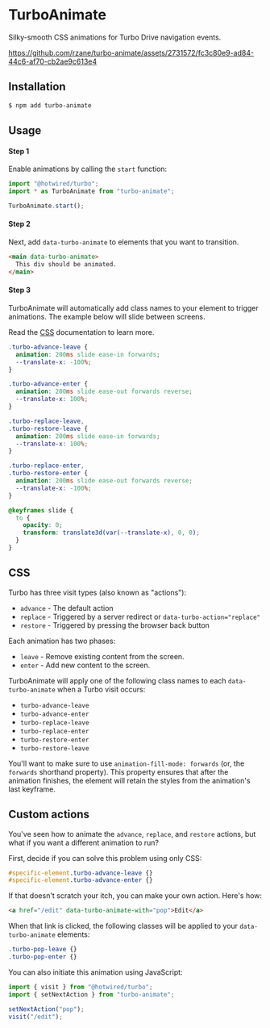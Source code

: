 # TurboAnimate

Silky-smooth CSS animations for Turbo Drive navigation events.

https://github.com/rzane/turbo-animate/assets/2731572/fc3c80e9-ad84-44c6-af70-cb2ae9c613e4

## Installation

```sh
$ npm add turbo-animate
```

## Usage

#### Step 1

Enable animations by calling the `start` function:

```javascript
import "@hotwired/turbo";
import * as TurboAnimate from "turbo-animate";

TurboAnimate.start();
```

#### Step 2

Next, add `data-turbo-animate` to elements that you want to transition.

```html
<main data-turbo-animate>
  This div should be animated.
</main>
```

#### Step 3

TurboAnimate will automatically add class names to your element to trigger animations. The example
below will slide between screens.

Read the [CSS](#css) documentation to learn more.

```css
.turbo-advance-leave {
  animation: 200ms slide ease-in forwards;
  --translate-x: -100%;
}

.turbo-advance-enter {
  animation: 200ms slide ease-out forwards reverse;
  --translate-x: 100%;
}

.turbo-replace-leave,
.turbo-restore-leave {
  animation: 200ms slide ease-in forwards;
  --translate-x: 100%;
}

.turbo-replace-enter,
.turbo-restore-enter {
  animation: 200ms slide ease-out forwards reverse;
  --translate-x: -100%;
}

@keyframes slide {
  to {
    opacity: 0;
    transform: translate3d(var(--translate-x), 0, 0);
  }
}
```

## CSS

Turbo has three visit types (also known as "actions"):

* `advance` - The default action
* `replace` - Triggered by a server redirect or `data-turbo-action="replace"`
* `restore` - Triggered by pressing the browser back button

Each animation has two phases:
* `leave` - Remove existing content from the screen.
* `enter` - Add new content to the screen.

TurboAnimate will apply one of the following class names to each `data-turbo-animate` when a
Turbo visit occurs:

* `turbo-advance-leave`
* `turbo-advance-enter`
* `turbo-replace-leave`
* `turbo-replace-enter`
* `turbo-restore-enter`
* `turbo-restore-leave`

You'll want to make sure to use `animation-fill-mode: forwards` (or, the `forwards` shorthand
property). This property ensures that after the animation finishes, the element will retain the
styles from the animation's last keyframe.

## Custom actions

You've seen how to animate the `advance`, `replace`, and `restore` actions, but what if you want
a different animation to run?

First, decide if you can solve this problem using only CSS:

```css
#specific-element.turbo-advance-leave {}
#specific-element.turbo-advance-enter {}
```

If that doesn't scratch your itch, you can make your own action. Here's how:

```html
<a href="/edit" data-turbo-animate-with="pop">Edit</a>
```

When that link is clicked, the following classes will be applied to your `data-turbo-animate` elements:

```css
.turbo-pop-leave {}
.turbo-pop-enter {}
```

You can also initiate this animation using JavaScript:

```javascript
import { visit } from "@hotwired/turbo";
import { setNextAction } from "turbo-animate";

setNextAction("pop");
visit("/edit");
```
